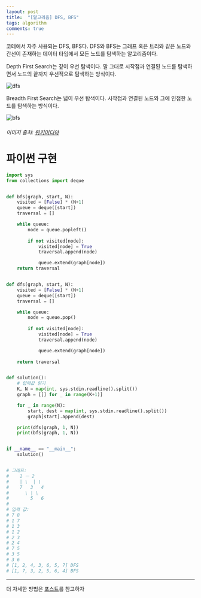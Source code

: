 ```yaml
---
layout: post
title:  "[알고리즘] DFS, BFS"
tags: algorithm
comments: true
---
```


코테에서 자주 사용되는 DFS, BFS다. DFS와 BFS는 그래프 혹은 트리와 같은 노드와 간선이 존재하는 데이터 타입에서 모든 노드를 탐색하는 알고리즘이다.

Depth First Search는 깊이 우선 탐색이다. 말 그대로 시작점과 연결된 노드를 탐색하면서 노드의 끝까지 우선적으로 탐색하는 방식이다.

<img src="https://upload.wikimedia.org/wikipedia/commons/7/7f/Depth-First-Search.gif" alt="dfs" class="align-center">

Breadth First Search는 넓이 우선 탐색이다. 시작점과 연결된 노드와 그에 인접한 노드를 탐색하는 방식이다.

<img src="https://upload.wikimedia.org/wikipedia/commons/5/5d/Breadth-First-Search-Algorithm.gif" alt="bfs" class="align-center">

###### 이미지 출처: [위키미디아](https://commons.wikimedia.org/)

# 파이썬 구현
```python
import sys
from collections import deque


def bfs(graph, start, N):
    visited = [False] * (N+1)
    queue = deque([start])
    traversal = []

    while queue:
        node = queue.popleft()
        
        if not visited[node]:
            visited[node] = True
            traversal.append(node)

            queue.extend(graph[node])
    return traversal


def dfs(graph, start, N):
    visited = [False] * (N+1)
    queue = deque([start])
    traversal = []

    while queue:
        node = queue.pop()
        
        if not visited[node]:
            visited[node] = True
            traversal.append(node)

            queue.extend(graph[node])
    
    return traversal


def solution():
    # 입력값 읽기
    K, N = map(int, sys.stdin.readline().split())
    graph = [[] for _ in range(K+1)]

    for _ in range(N):
        start, dest = map(int, sys.stdin.readline().split())
        graph[start].append(dest)

    print(dfs(graph, 1, N))
    print(bfs(graph, 1, N))


if __name__ == "__main__":
    solution()


# 그래프:
#    1 ㅡ 2
#    | \  | \ 
#    7   3   4
#      \ | \
#        5   6
#
# 입력 값:
# 7 8
# 1 7
# 1 3
# 1 2
# 2 3
# 2 4
# 7 5
# 3 5
# 3 6
# [1, 2, 4, 3, 6, 5, 7] DFS
# [1, 7, 3, 2, 5, 6, 4] BFS
```
****

더 자세한 방법은 [포스트]({{site.baseurl}}/알고리즘-깊이-넓이-우선-탐색/)를 참고하자